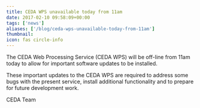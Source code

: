```yaml
---
title: CEDA WPS unavailable today from 11am
date: 2017-02-10 09:58:09+00:00
tags: ['news']
aliases: ['/blog/ceda-wps-unavailable-today-from-11am']
thumbnail: 
icon: fas circle-info
---
```

The CEDA Web Processing Service (CEDA WPS) will be off-line from 11am today to allow for important software updates to be installed.


These important updates to the CEDA WPS are required to address some bugs with the present service, install additional functionality and to prepare for future development work.


CEDA Team


